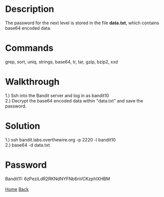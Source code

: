 # Description
The password for the next level is stored in the file **data.txt**, which contains base64 encoded data.
# Commands
grep, sort, uniq, strings, base64, tr, tar, gzip, bzip2, xxd
# Walkthrough
1.) Ssh into the Bandit server and log in as bandit10 <br />
2.) Decrypt the base64 encoded data within "data.txt" and save the password.
# Solution
1.) ssh bandit.labs.overthewire.org -p 2220 -l bandit10 <br />
2.) base64 -d data.txt
# Password
Bandit11: 6zPeziLdR2RKNdNYFNb6nVCKzphlXHBM <br /> <br />
[Home](https://github.com/Spagoooti/OverTheWire-Bandit/blob/main/README.md) [Back]()
